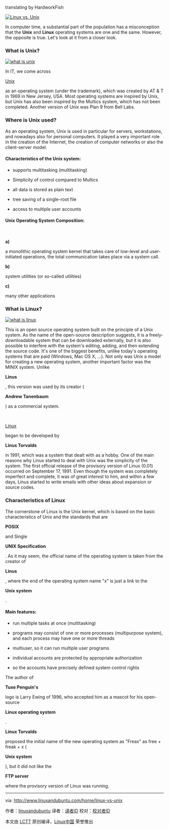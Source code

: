  
 translating by HardworkFish

 [![Linux vs. Unix](http://www.linuxandubuntu.com/uploads/2/1/1/5/21152474/unix-vs-linux_orig.jpg)][1] 

​In computer time, a substantial part of the population has a misconception that the **Unix** and **Linux** operating systems are one and the same. However, the opposite is true. Let's look at it from a closer look.

### What is Unix?

 [![what is unix](http://www.linuxandubuntu.com/uploads/2/1/1/5/21152474/unix_orig.png)][2] 

In IT, we come across

[Unix][3]

as an operating system (under the trademark), which was created by AT & T in 1969 in New Jersey, USA. Most operating systems are inspired by Unix, but Unix has also been inspired by the Multics system, which has not been completed. Another version of Unix was Plan 9 from Bell Labs.

### Where is Unix used?

As an operating system, Unix is used in particular for servers, workstations, and nowadays also for personal computers. It played a very important role in the creation of the Internet, the creation of computer networks or also the client-server model. 

#### Characteristics of the Unix system:

*   supports multitasking (multitasking)

*   Simplicity of control compared to Multics

*   all data is stored as plain text

*   tree saving of a single-root file

*   access to multiple user accounts​

#### Unix Operating System Composition:

​

**a)**

a monolithic operating system kernel that takes care of low-level and user-initiated operations, the total communication takes place via a system call.

**b)**

system utilities (or so-called utilities)

**c)**

many other applications

### What is Linux?

 [![what is linux](http://www.linuxandubuntu.com/uploads/2/1/1/5/21152474/linux_orig.png)][4] 

This is an open source operating system built on the principle of a Unix system. As the name of the open-source description suggests, it is a freely-downloadable system that can be downloaded externally, but it is also possible to interfere with the system's editing, adding, and then extending the source code. It's one of the biggest benefits, unlike today's operating systems that are paid (Windows, Mac OS X, ...). Not only was Unix a model for creating a new operating system, another important factor was the MINIX system. Unlike

**Linus**

, this version was used by its creator (

**Andrew Tanenbaum**

) as a commercial system.

​

[Linux][5]

began to be developed by

**Linus Torvalds**

in 1991, which was a system that dealt with as a hobby. One of the main reasons why Linux started to deal with Unix was the simplicity of the system. The first official release of the provisory version of Linux (0.01) occurred on September 17, 1991\. Even though the system was completely imperfect and complete, it was of great interest to him, and within a few days, Linus started to write emails with other ideas about expansion or source codes.

### Characteristics of Linux

The cornerstone of Linux is the Unix kernel, which is based on the basic characteristics of Unix and the standards that are

**POSIX**

 and  Single

**UNIX Specification**

. As it may seem, the official name of the operating system is taken from the creator of

**Linus**

, where the end of the operating system name "x" is just a link to the

**Unix system**

.

#### Main features:

*   run multiple tasks at once (multitasking)

*   programs may consist of one or more processes (multipurpose system), and each process may have one or more threads

*   multiuser, so it can run multiple user programs

*   individual accounts are protected by appropriate authorization

*   so the accounts have precisely defined system control rights

The author of

**Tuxe Penguin's**

logo is   Larry Ewing of 1996, who accepted him as a mascot for his open-source

**Linux operating system**

.

**Linux  Torvalds**

proposed the initial name of the new operating system as  "Freax" as free + freak + x (

**Unix system**

), but it did not like the

**FTP server**

where the provisory version of Linux was running.

--------------------------------------------------------------------------------

via: http://www.linuxandubuntu.com/home/linux-vs-unix

作者：[linuxandubuntu][a]
译者：[译者ID](https://github.com/译者ID)
校对：[校对者ID](https://github.com/校对者ID)

本文由 [LCTT](https://github.com/LCTT/TranslateProject) 原创编译，[Linux中国](https://linux.cn/) 荣誉推出

[a]:http://www.linuxandubuntu.com
[1]:http://www.linuxandubuntu.com/home/linux-vs-unix
[2]:http://www.linuxandubuntu.com/uploads/2/1/1/5/21152474/unix_orig.png
[3]:http://www.unix.org/what_is_unix.html
[4]:http://www.linuxandubuntu.com/uploads/2/1/1/5/21152474/linux_orig.png
[5]:https://www.linux.com
